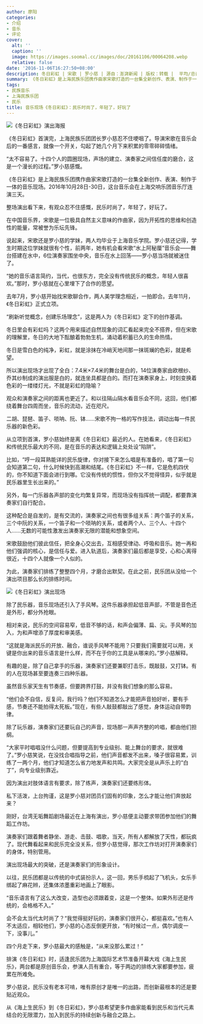 ```yaml
---
author: 廖阳
categories:
- 介绍
- 音乐
- 评论
cover:
  alt: ''
  caption: ''
  image: https://images.soomal.cc/images/doc/20161106/00064208.webp
  relative: false
date: '2016-11-06T16:27:50+08:00'
description: 冬日彩虹 | 宋歌 | 罗小慈 | 源自：澎湃新闻 | 版权：转载 |  平均/总评分：00.00/0
summary: 《冬日彩虹》是上海民族乐团携作曲家宋歌打造的一台集全新创作、表演、制作于一体的音乐现场。2016年10月28日-30日，这台音乐会在上海交响乐团音乐厅连演三天。整场演出看下来，有观众忍不住感慨，民乐时尚了，年轻了，好玩了……
tags:
- 民族音乐
- 上海民族乐团
- 民乐
title: 音乐现场《冬日彩虹》：民乐时尚了，年轻了，好玩了
---
```


![《冬日彩虹》演出海报](https://images.soomal.cc/images/doc/20161106/00064207_01.webp)





《冬日彩虹》首演完，上海民族乐团团长罗小慈忍不住哽咽了。导演宋歌在音乐会后的一番感言，就像一个开关，勾起了她几个月下来积累的零零碎碎情绪。

“太不容易了。十四个人的圆圈现场，声场的建立、演奏家之间信任度的磨合，这是一个漫长的过程。”罗小慈感慨。

《冬日彩虹》是上海民族乐团携作曲家宋歌打造的一台集全新创作、表演、制作于一体的音乐现场。2016年10月28日-30日，这台音乐会在上海交响乐团音乐厅连演三天。

整场演出看下来，有观众忍不住感慨，民乐时尚了，年轻了，好玩了。

在中国音乐界，宋歌是一位极具自然主义意味的作曲家，因为开拓性的思维和创造性的能量，常被誉为乐坛先锋。

说起来，宋歌还是罗小慈的学妹，两人均毕业于上海音乐学院。罗小慈还记得，学生时期这位学妹就很有个性，前两年，她有机会看宋歌“水上阿秘厘”音乐会――舞台搭建在水中，6位演奏家围坐中央，音乐在水上回荡――罗小慈当场就被迷住了。

“她的音乐语言简约，当代，也很东方，完全没有传统民乐的概念，年轻人很喜欢。”那时，罗小慈就在心里埋下了合作的愿望。

去年7月，罗小慈开始找宋歌聊合作，两人美学理念相近，一拍即合。去年11月，《冬日彩虹》正式立项。

“刷新听觉概念，创建乐场理念”，这是两人为《冬日彩虹》定下的创作基调。

冬日里会有彩虹吗？这两个用来描述自然现象的词汇看起来完全不搭界，但在宋歌的理解里，冬日的大地下酝酿着勃勃生机，涌动着积蓄已久的生命热情。

冬日是雪白色的纯净，彩虹，就是涂抹在冷峭天地间那一抹斑斓的色彩，就是希望。

所以演出现场才出现了全白：7.4米×7.4米的舞台是白的，14位演奏家由欧根纱、乔其纱制成的演出服是白的，就连坐具都是白的。而打在演奏家身上，时刻变换着色彩的一缕缕灯光，不就是彩虹的隐喻？

观众和演奏家之间的距离也更近了。和以往隔山隔水看音乐会不同，这回，他们都绕着舞台四周而坐，音乐的流动，近在咫尺。

二胡、琵琶、笛子、唢呐、阮、钵……宋歌不拘一格的写作技法，调动出每一件民乐器的新色彩。

从立项到首演，罗小慈始终是离《冬日彩虹》最近的人。在她看来，《冬日彩虹》和传统民乐最大的不同，是在音乐的表达和逻辑上处处设“陷阱”。

比如，“哼一段耳熟能详的民乐旋律，你对接下来怎么唱是有准备的，唱了第一句会知道第二句，什么时候快到高潮和结尾。《冬日彩虹》不一样，它是危机四伏的，你不知道下面会进行到哪。它没有传统的惯性，但你又不觉得怪异，似乎就是民乐器里生长出来的。”

另外，每一门乐器各声部的变化均繁复异常，而现场没有指挥统一调配，都要靠演奏家们自行配合。

这种配合是自发的，是有交流的，演奏家之间也有很多组关系：两个笛子的关系，三个中阮的关系，一个笛子和一个唢呐的关系，或者两个人、三个人、十四个人……无数的可能性激发出演奏家无限的潜能和想象空间。

宋歌鼓励他们彼此信任，把全身心交出去，互相感受律动、呼吸和音乐。她一再和他们强调的核心，是信任与爱。进入轨道后，演奏家们最后都是享受，心和心离得很近，十四个人就像一个人似的。

为此，演奏家们排练了整整四个月，才磨合出默契。在此之前，民乐团从没给一个演出项目那么长的排练时间。

![《冬日彩虹》演出现场](https://images.soomal.cc/images/doc/20161106/00064206.webp)





除了民乐器，音乐现场还引入了手风琴。这件乐器承担起低音声部，不管是音色还是外形，都分外抢眼。

相对来说，民乐的空间容易窄，低音不够的话，和声会偏薄、扁、尖。手风琴的加入，为和声增添了厚度和审美感。

“这就是海派民乐的开放、融合，谁说手风琴不能用？只要我们需要就可以用，关键是你出来的音乐语言是什么样，而不在于你的工具是从哪来的。”罗小慈解释。

有趣的是，除了自己拿手的乐器，演奏家们还要兼职打击乐，既敲鼓，又打钵。有的人在现场甚至要连奏三四种乐器。

虽然音乐家天生有节奏感，但要跨界打鼓，并没有我们想象的那么容易。

“他们会不自信，反复问，我行吗？他们不知道怎么才能把声音拍好听，要有手感，节奏还不能拍得太死板。”现在，有些人敲鼓都敲出了感觉，身体运动自带韵律。

除了玩乐器，演奏家们还要玩自己的声音，现场那一声声齐整的吟唱，都由他们担纲。

“大家平时唱唱没什么问题，但要提高到专业级别、能上舞台的要求，就很难了。”罗小慈笑说，在没找合唱指导之前，他们声音都发不出来，嗓子很容易累，训练了一两个月，他们才知道怎么省力地发声和共鸣。大家完全是从声乐上的“白丁”，向专业级别靠近。

因为演出对肢体语言有要求，除了练声，演奏家们还要练形体。

私下活泼，上台拘谨，这是罗小慈对团员们固有的印象，怎么才能让他们奔放起来？

刚好，台湾无垢舞蹈剧场最近在上海有演出，罗小慈便主动要求带团参加他们的舞蹈工作坊。

演奏家们跟着舞者静坐、游走、击鼓、唱歌，当天，所有人都解放了天性，都玩疯了。现代舞看起来和民乐完全没关系，但罗小慈觉得，那次工作坊对打开演奏家们的身体，特别管用。

演出现场最大的突破，还是演奏家们的形象设计。

以往，民乐团都是以传统的中式装扮示人，这一回，男乐手梳起了飞机头，女乐手绑起了麻花辫，还集体浓墨重彩地画上了眼影。

“音乐语言有了这么大改变，造型也必须跟着变，这是一个整体。如果外形还是传统的，会格格不入。”

会不会太当代太时尚了？“我觉得挺好玩的，演奏家们很开心，都挺喜欢。”也有人不太适应，相较他们，罗小慈的心态反倒更开放，“有时候过一点，偶尔调皮一下，没事儿。”

四个月走下来，罗小慈最大的感触是，“从来没那么累过！”

排演《冬日彩虹》时，适逢民乐团为上海国际艺术节准备开幕大戏《海上生民乐》，两台都是原创音乐会，参演人员有重合，等于两边的排练大家都要参加，疲累在所难免。

罗小慈说，民乐没有老本可啃，唯有原创才是唯一的出路，而创新最根本的还是要贴近观众。

从《海上生民乐》到《冬日彩虹》，罗小慈希望更多作曲家能看到民乐和当代元素结合的无限潜力，加入到民乐的持续创新与融合之路上。